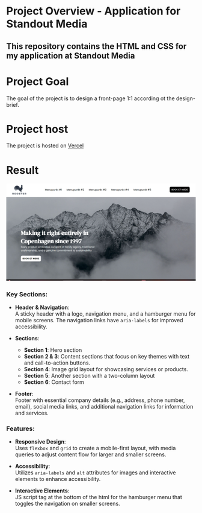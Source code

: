 # Project Overview - Application for Standout Media

This repository contains the HTML and CSS for my application at Standout Media
---

# Project Goal
The goal of the project is to design a front-page 1:1 according ot the design-brief. 

# Project host
The project is hosted on [Vercel](https://standout-theta.vercel.app/)


# Result
![Result](.gh/result.png)


### Key Sections:
- **Header & Navigation**:  
  A sticky header with a logo, navigation menu, and a hamburger menu for mobile screens. The navigation links have `aria-labels` for improved accessibility.

- **Sections**:
  - **Section 1**: Hero section
  - **Section 2 & 3**: Content sections that focus on key themes with text and call-to-action buttons.
  - **Section 4**: Image grid layout for showcasing services or products.
  - **Section 5**: Another section with a two-column layout
  - **Section 6**: Contact form

- **Footer**:  
  Footer with essential company details (e.g., address, phone number, email), social media links, and additional navigation links for information and services.

### Features:
- **Responsive Design**:  
  Uses `flexbox` and `grid` to create a mobile-first layout, with media queries to adjust content flow for larger and smaller screens.

- **Accessibility**:  
  Utilizes `aria-labels` and `alt` attributes for images and interactive elements to enhance accessibility.

- **Interactive Elements**:  
  JS script tag at the bottom of the html for the hamburger menu that toggles the navigation on smaller screens.
